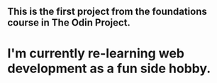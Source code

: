 ## This is the first project from the foundations course in The Odin Project.
# I'm currently re-learning web development as a fun side hobby.
